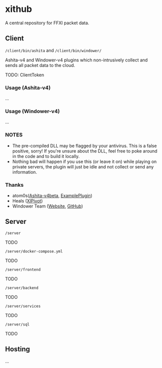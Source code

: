 # xithub

A central repository for FFXI packet data.

## Client

`/client/bin/ashita` and `/client/bin/windower/`

Ashita-v4 and Windower-v4 plugins which non-intrusively collect and sends all packet data to the cloud.

TODO: ClientToken

### Usage (Ashita-v4)

...

### Usage (Windower-v4)

...

### NOTES

- The pre-compiled DLL may be flagged by your antivirus. This is a false positive, sorry! If you're unsure about the DLL, feel free to poke around in the code and to build it locally.
- Nothing bad will happen if you use this (or leave it on) while playing on private servers, the plugin will just be idle and not collect or send any information.

### Thanks

- atom0s([Ashita-v4beta](https://github.com/AshitaXI/Ashita-v4beta), [ExamplePlugin](https://github.com/AshitaXI/ExamplePlugin))
- Heals ([XIPivot](https://github.com/Shirk/XIPivot))
- Windower Team ([Website](https://www.windower.net/), [GitHub](https://github.com/Windower))

## Server

`/server`

TODO

`/server/docker-compose.yml`

TODO

`/server/frontend`

TODO

`/server/backend`

TODO

`/server/services`

TODO

`/server/sql`

TODO

## Hosting

...
